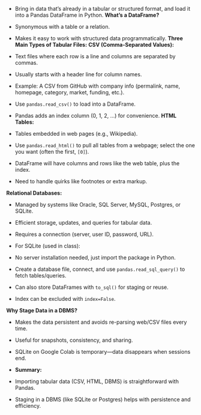
- Bring in data that’s already in a tabular or structured format, and load it into a Pandas DataFrame in Python.
 **What’s a DataFrame?**

- Synonymous with a table or a relation.
- Makes it easy to work with structured data programmatically.
 **Three Main Types of Tabular Files:**
 **CSV (Comma-Separated Values):**

- Text files where each row is a line and columns are separated by commas.
- Usually starts with a header line for column names.
- Example: A CSV from GitHub with company info (permalink, name, homepage, category, market, funding, etc.).
- Use ‎`pandas.read_csv()` to load into a DataFrame.
- Pandas adds an index column (0, 1, 2, …) for convenience.
 **HTML Tables:**

- Tables embedded in web pages (e.g., Wikipedia).
- Use ‎`pandas.read_html()` to pull all tables from a webpage; select the one you want (often the first, ‎`[0]`).
- DataFrame will have columns and rows like the web table, plus the index.
- Need to handle quirks like footnotes or extra markup.

**Relational Databases:**

- Managed by systems like Oracle, SQL Server, MySQL, Postgres, or SQLite.
- Efficient storage, updates, and queries for tabular data.
- Requires a connection (server, user ID, password, URL).
- For SQLite (used in class):

- No server installation needed, just import the package in Python.
- Create a database file, connect, and use ‎`pandas.read_sql_query()` to fetch tables/queries.
- Can also store DataFrames with ‎`to_sql()` for staging or reuse.
- Index can be excluded with ‎`index=False`.

**Why Stage Data in a DBMS?**

- Makes the data persistent and avoids re-parsing web/CSV files every time.
- Useful for snapshots, consistency, and sharing.
- SQLite on Google Colab is temporary—data disappears when sessions end.

- **Summary:**

- Importing tabular data (CSV, HTML, DBMS) is straightforward with Pandas.
- Staging in a DBMS (like SQLite or Postgres) helps with persistence and efficiency.